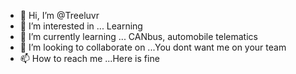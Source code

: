 - 👋 Hi, I’m @Treeluvr
- 👀 I’m interested in ... Learning
- 🌱 I’m currently learning ... CANbus, automobile telematics
- 💞️ I’m looking to collaborate on ...You dont want me on your team
- 📫 How to reach me ...Here is fine

<!---
Treeluvr/Treeluvr is a ✨ special ✨ repository because its `README.md` (this file) appears on your GitHub profile.
You can click the Preview link to take a look at your changes.
--->
